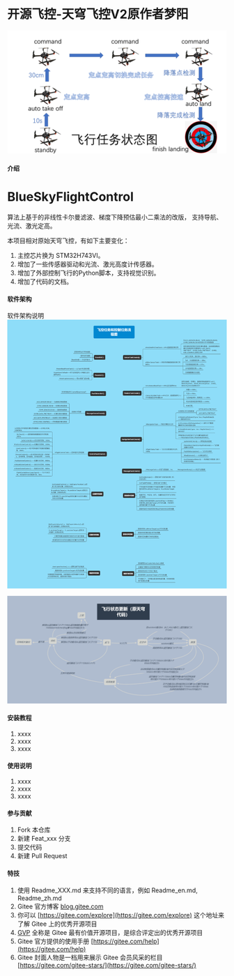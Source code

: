 # 开源飞控-天穹飞控V2原作者梦阳

![输入图片说明](%E9%A3%9E%E8%A1%8C%E4%BB%BB%E5%8A%A1%E7%8A%B6%E6%80%81%E5%9B%BE.png)

#### 介绍
# BlueSkyFlightControl
算法上基于的非线性卡尔曼滤波、梯度下降预估最小二乘法的改版，
支持导航、光流、激光定高。

本项目相对原始天穹飞控，有如下主要变化：
1. 主控芯片换为 STM32H743VI。
2. 增加了一些传感器驱动和光流、激光高度计传感器。
3. 增加了外部控制飞行的Python脚本，支持视觉识别。
4. 增加了代码的文档。

#### 软件架构
软件架构说明
![输入图片说明](%E9%A3%9E%E6%8E%A7%E4%BB%BB%E5%8A%A1%E5%92%8C%E6%8E%A7%E5%88%B6%E4%BB%BB%E5%8A%A1%E6%B5%81%E7%A8%8B%E5%9B%BE.png)

![输入图片说明](%E9%A3%9E%E8%A1%8C%E7%8A%B6%E6%80%81%E6%9B%B4%E6%96%B0%EF%BC%88%E5%8E%9F%E5%A4%A9%E7%A9%B9%E4%BB%A3%E7%A0%81%EF%BC%89.png)

#### 安装教程

1.  xxxx
2.  xxxx
3.  xxxx

#### 使用说明

1.  xxxx
2.  xxxx
3.  xxxx

#### 参与贡献

1.  Fork 本仓库
2.  新建 Feat_xxx 分支
3.  提交代码
4.  新建 Pull Request


#### 特技

1.  使用 Readme\_XXX.md 来支持不同的语言，例如 Readme\_en.md, Readme\_zh.md
2.  Gitee 官方博客 [blog.gitee.com](https://blog.gitee.com)
3.  你可以 [https://gitee.com/explore](https://gitee.com/explore) 这个地址来了解 Gitee 上的优秀开源项目
4.  [GVP](https://gitee.com/gvp) 全称是 Gitee 最有价值开源项目，是综合评定出的优秀开源项目
5.  Gitee 官方提供的使用手册 [https://gitee.com/help](https://gitee.com/help)
6.  Gitee 封面人物是一档用来展示 Gitee 会员风采的栏目 [https://gitee.com/gitee-stars/](https://gitee.com/gitee-stars/)

